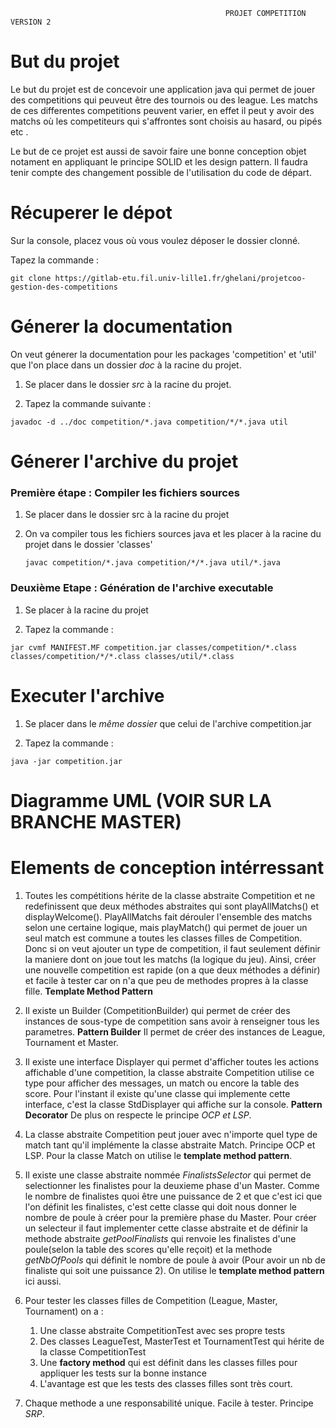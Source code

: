                                                     PROJET COMPETITION VERSION 2

# But du projet


Le but du projet est de concevoir une application java qui permet de jouer des competitions qui peuveut être des tournois ou des league.
Les matchs de ces differentes competitions peuvent varier, en effet il peut y avoir des matchs où les competiteurs qui s'affrontes sont choisis au hasard, ou pipés etc .

Le but de ce projet est aussi de savoir faire une bonne conception objet notament en appliquant le principe SOLID et les design pattern.
Il faudra tenir compte des changement possible de l'utilisation du code de départ.

# Récuperer le dépot


Sur la console, placez vous où vous voulez déposer le dossier clonné.

Tapez la commande : 

`git clone https://gitlab-etu.fil.univ-lille1.fr/ghelani/projetcoo-gestion-des-competitions`


# Génerer la documentation

On veut génerer la documentation pour les packages 'competition' et 'util' que l'on place dans un dossier _doc_ à la racine du projet.

1. Se placer dans le dossier _src_ à la racine du projet. 

2. Tapez la commande suivante :
     
`javadoc -d ../doc competition/*.java competition/*/*.java util`


# Génerer l'archive du projet

### Première étape : Compiler les fichiers sources


1. Se placer dans le dossier src à la racine du projet

2. On va compiler tous les fichiers sources java et les placer à la racine du projet dans le dossier 'classes'
 
    `javac competition/*.java competition/*/*.java util/*.java`
    

### Deuxième Etape : Génération de l'archive executable

1. Se placer à la racine du projet

2. Tapez la commande :

`jar cvmf MANIFEST.MF competition.jar classes/competition/*.class classes/competition/*/*.class classes/util/*.class`


# Executer l'archive

1. Se placer dans le *même dossier* que celui de l'archive competition.jar

2. Tapez la commande :

`java -jar competition.jar`


# Diagramme UML (VOIR SUR LA BRANCHE MASTER)



# Elements de conception intérressant


1. Toutes les compétitions hérite de la classe abstraite Competition et ne redefinissent que deux méthodes abstraites qui sont playAllMatchs() et displayWelcome().
PlayAllMatchs fait dérouler l'ensemble des matchs selon une certaine logique, mais playMatch() qui permet de jouer un seul match est commune a toutes les classes filles de Competition. Donc si on veut ajouter un type de competition, il faut seulement définir la maniere dont on joue tout les matchs (la logique du jeu). 
Ainsi, créer une nouvelle competition est rapide (on a que deux méthodes a définir) et facile à tester car on n'a que peu de methodes propres à la classe fille.
 **Template Method Pattern**

2. Il existe un Builder (CompetitionBuilder) qui permet de créer des instances de sous-type de competition sans avoir à renseigner tous les parametres. **Pattern Builder**
   Il permet de créer des instances de League, Tournament et Master.

3. Il existe une interface Displayer qui permet d'afficher toutes les actions affichable d'une competition, la classe abstraite Competition utilise ce type pour afficher des  messages, un match ou encore la table des score. Pour l'instant il existe qu'une classe qui implemente cette interface, c'est la classe StdDisplayer qui affiche sur la console. **Pattern Decorator**
De plus on respecte le principe _OCP et LSP_.

4. La classe abstraite Competition peut jouer avec n'importe quel type de match tant qu'il implémente la classe abstraite Match. Principe OCP et LSP.
   Pour la classe Match on utilise le **template method pattern**.

5. Il existe une classe abstraite nommée _FinalistsSelector_ qui permet de selectionner les finalistes pour la deuxieme phase d'un Master. 
   Comme le nombre de finalistes quoi être une puissance de 2 et que c'est ici que l'on définit les finalistes, c'est cette classe qui doit nous donner le nombre de poule à créer pour la première phase du Master.
   Pour créer un selecteur il faut implementer cette classe abstraite et de définir la methode abstraite _getPoolFinalists_ qui renvoie les finalistes d'une poule(selon la table des scores qu'elle reçoit) et la methode  _getNbOfPools_ qui définit le nombre de poule à avoir (Pour avoir un nb de finaliste qui soit une puissance 2).
   On utilise le **template method pattern** ici aussi.


6. Pour tester les classes filles de Competition (League, Master, Tournament) on a :
   1. Une classe abstraite CompetitionTest avec ses propre tests
   2. Des classes LeagueTest, MasterTest et TournamentTest qui hérite de la classe CompetitionTest
   3. Une **factory method** qui est définit dans les classes filles pour appliquer les tests sur la bonne instance
   4. L'avantage est que les tests des classes filles sont très court.

7. Chaque methode a une responsabilité unique. Facile à tester. Principe _SRP_.







